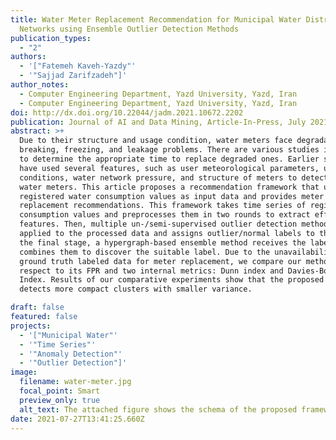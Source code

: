```yaml
---
title: Water Meter Replacement Recommendation for Municipal Water Distribution
  Networks using Ensemble Outlier Detection Methods
publication_types:
  - "2"
authors:
  - '["Fatemeh Kaveh-Yazdy"'
  - '"Sajjad Zarifzadeh"]'
author_notes:
  - Computer Engineering Department, Yazd University, Yazd, Iran
  - Computer Engineering Department, Yazd University, Yazd, Iran
doi: http://dx.doi.org/10.22044/jadm.2021.10672.2202
publication: Journal of AI and Data Mining, Article-In-Press, July 2021.
abstract: >+
  Due to their structure and usage condition, water meters face degradation,
  breaking, freezing, and leakage problems. There are various studies intended
  to determine the appropriate time to replace degraded ones. Earlier studies
  have used several features, such as user meteorological parameters, usage
  conditions, water network pressure, and structure of meters to detect failed
  water meters. This article proposes a recommendation framework that uses
  registered water consumption values as input data and provides meter
  replacement recommendations. This framework takes time series of registered
  consumption values and preprocesses them in two rounds to extract effective
  features. Then, multiple un-/semi-supervised outlier detection methods are
  applied to the processed data and assigns outlier/normal labels to them. At
  the final stage, a hypergraph-based ensemble method receives the labels and
  combines them to discover the suitable label. Due to the unavailability of
  ground truth labeled data for meter replacement, we compare our method with
  respect to its FPR and two internal metrics: Dunn index and Davies-Bouldin
  Index. Results of our comparative experiments show that the proposed framework
  detects more compact clusters with smaller variance.

draft: false
featured: false
projects:
  - '["Municipal Water"'
  - '"Time Series"'
  - '"Anomaly Detection"'
  - '"Outlier Detection"]'
image:
  filename: water-meter.jpg
  focal_point: Smart
  preview_only: true
  alt_text: The attached figure shows the schema of the proposed framework.
date: 2021-07-27T13:41:25.660Z
---
```

